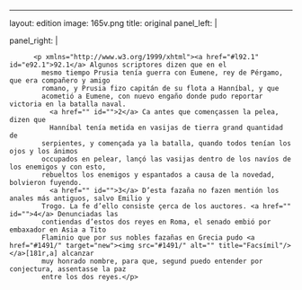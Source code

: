 <?xml version="1.0" encoding="UTF-8"?>
---
layout: edition
image: 165v.png 
title: original 
panel_left: | 

panel_right: |  
            
          <p xmlns="http://www.w3.org/1999/xhtml"><a href="#l92.1" id="e92.1">92.1</a> Algunos scriptores dizen que en el
            mesmo tiempo Prusia tenía guerra con Eumene, rey de Pérgamo, que era compañero y amigo
            romano, y Prusia fizo capitán de su flota a Hanníbal, y que
            acometió a Eumene, con nuevo engaño donde pudo reportar victoria en la batalla naval.
              <a href="" id="">2</a> Ca antes que començassen la pelea, dizen que
              Hanníbal tenía metida en vasijas de tierra grand quantidad de
            serpientes, y començada ya la batalla, quando todos tenían los ojos y los ánimos
            occupados en pelear, lançó las vasijas dentro de los navíos de los enemigos y con esto,
            rebueltos los enemigos y espantados a causa de la novedad, bolvieron fuyendo.
              <a href="" id="">3</a> D’esta fazaña no fazen mentión los anales más antiguos, salvo Emilio y
            Trogo. La fe d’ello consiste çerca de los auctores. <a href="" id="">4</a> Denunciadas las
            contiendas d’estos dos reyes en Roma, el senado embió por embaxador en Asia a Tito
            Flaminio que por sus nobles fazañas en Grecia pudo <a href="#1491/" target="new"><img src="#1491/" alt="" title="Facsímil"/></a>[181r,a] alcanzar
            muy honrado nombre, para que, segund puedo entender por conjectura, assentasse la paz
            entre los dos reyes.</p>
        